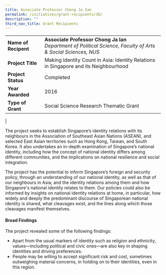 ```yaml
---
title: Associate Professor Chong Ja Ian
permalink: /initiatives/grant-recipients/36/
description: ""
third_nav_title: Grant Recipients
---
```

|  |  |
|---|---|
| **Name of Recipent** | **Associate Professor Chong Ja Ian**<br>_Department of Political Science, Faculty of Arts & Social Sciences, NUS_ |
| **Project Title** | Making Identity Count in Asia: Identity Relations in Singapore and its Neighbourhood |
| **Project Status** | Completed |
| **Year Awarded** | 2016 |
| **Type of Grant** | Social Science Research Thematic Grant |
|

The project seeks to establish Singapore’s identity relations with its neighbours in the Association of Southeast Asian Nations (ASEAN), and selected East Asian territories such as Hong Kong, Taiwan, and South Korea. It also undertakes an in-depth examination of Singapore’s national identity, including how the concept of national identity differs among different communities, and the implications on national resilience and social integration.

The project has the potential to inform Singapore’s foreign and security policy, through an understanding of our national identity, as well as that of our neighbours in Asia; and the identity relations among them and how Singapore's national identity relates to them. Our policies could also be informed by insights on national identity relations at home, in particular, how widely and deeply the predominant discourse of Singaporean national identity is shared, what cleavages exist, and the lines along which those cleavages manifest themselves.

#### **Broad Findings**
The project revealed some of the following findings:

*   Apart from the usual markers of identity such as religion and ethnicity, values—including political and civic ones—are also key in shaping identities and driving preferences.
*   People may be willing to accept significant risk and cost, sometimes outweighing material concerns, in holding on to their identities, even in this region.

